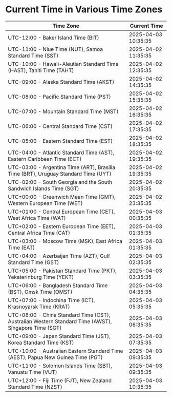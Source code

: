 # Current Time in Various Time Zones

| Time Zone | Current Time |
|-----------|--------------|
| UTC-12:00 - Baker Island Time (BIT) | 2025-04-03 10:35:35 |
| UTC-11:00 - Niue Time (NUT), Samoa Standard Time (SST) | 2025-04-02 11:35:35 |
| UTC-10:00 - Hawaii-Aleutian Standard Time (HAST), Tahiti Time (TAHT) | 2025-04-02 12:35:35 |
| UTC-09:00 - Alaska Standard Time (AKST) | 2025-04-02 14:35:35 |
| UTC-08:00 - Pacific Standard Time (PST) | 2025-04-02 15:35:35 |
| UTC-07:00 - Mountain Standard Time (MST) | 2025-04-02 16:35:35 |
| UTC-06:00 - Central Standard Time (CST) | 2025-04-02 17:35:35 |
| UTC-05:00 - Eastern Standard Time (EST) | 2025-04-02 18:35:35 |
| UTC-04:00 - Atlantic Standard Time (AST), Eastern Caribbean Time (ECT) | 2025-04-02 19:35:35 |
| UTC-03:00 - Argentina Time (ART), Brasília Time (BRT), Uruguay Standard Time (UYT) | 2025-04-02 19:35:35 |
| UTC-02:00 - South Georgia and the South Sandwich Islands Time (SGT) | 2025-04-02 20:35:35 |
| UTC±00:00 - Greenwich Mean Time (GMT), Western European Time (WET) | 2025-04-02 23:35:35 |
| UTC+01:00 - Central European Time (CET), West Africa Time (WAT) | 2025-04-03 00:35:35 |
| UTC+02:00 - Eastern European Time (EET), Central Africa Time (CAT) | 2025-04-03 01:35:35 |
| UTC+03:00 - Moscow Time (MSK), East Africa Time (EAT) | 2025-04-03 01:35:35 |
| UTC+04:00 - Azerbaijan Time (AZT), Gulf Standard Time (GST) | 2025-04-03 02:35:35 |
| UTC+05:00 - Pakistan Standard Time (PKT), Yekaterinburg Time (YEKT) | 2025-04-03 03:35:35 |
| UTC+06:00 - Bangladesh Standard Time (BST), Omsk Time (OMST) | 2025-04-03 04:35:35 |
| UTC+07:00 - Indochina Time (ICT), Krasnoyarsk Time (KRAT) | 2025-04-03 05:35:35 |
| UTC+08:00 - China Standard Time (CST), Australian Western Standard Time (AWST), Singapore Time (SGT) | 2025-04-03 06:35:35 |
| UTC+09:00 - Japan Standard Time (JST), Korea Standard Time (KST) | 2025-04-03 07:35:35 |
| UTC+10:00 - Australian Eastern Standard Time (AEST), Papua New Guinea Time (PGT) | 2025-04-03 09:35:35 |
| UTC+11:00 - Solomon Islands Time (SBT), Vanuatu Time (VUT) | 2025-04-03 09:35:35 |
| UTC+12:00 - Fiji Time (FJT), New Zealand Standard Time (NZST) | 2025-04-03 10:35:35 |

